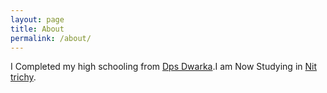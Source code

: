 ```yaml
---
layout: page
title: About
permalink: /about/
---
```


<p>I Completed my high schooling from <a href="http://www.dpsdwarka.com/dpsdwarka/">Dps Dwarka</a>.I am Now Studying in <a href="https://www.nitt.edu">Nit trichy</a>.</p>

